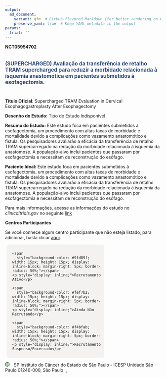 ```yaml
---
output: 
  md_document:
    variant: gfm  # GitHub-flavored Markdown (for better rendering on GitHub)
    preserve_yaml: true  # Keep YAML metadata in the output
params:
  trial: ''
---
```


**NCT05954702**

<div style="padding: 5px 5px 5px 0px; font-size: 1.20em; font-weight: bold; color: #2E4A7F; text-align: left; margin-bottom: 20px">

(SUPERCHARGED) Avaliação da transferência de retalho TRAM supercharged
para reduzir a morbidade relacionada à isquemia anastomótica em
pacientes submetidos à esofagectomia.

</div>

**Título Oficial:** Supercharged TRAM Evaluation in Cervical
Esophagogastroplasty After Esophagectomy

**Desenho do Estudo:** Tipo de Estudo Indisponivel

**Resumo do Estudo:** Este estudo foca em pacientes submetidos à
esofagectomia, um procedimento com altas taxas de morbidade e
mortalidade devido a complicações como vazamento anastomótico e fístula.
Os pesquisadores avaliarão a eficácia da transferência de retalho TRAM
supercarregado na redução da morbidade relacionada à isquemia da
anastomose. A população-alvo inclui pacientes que passaram por
esofagectomia e necessitam de reconstrução do esôfago.

**Paciente Ideal:** Este estudo foca em pacientes submetidos à
esofagectomia, um procedimento com altas taxas de morbidade e
mortalidade devido a complicações como vazamento anastomótico e fístula.
Os pesquisadores avaliarão a eficácia da transferência de retalho TRAM
supercarregado na redução da morbidade relacionada à isquemia da
anastomose. A população-alvo inclui pacientes que passaram por
esofagectomia e necessitam de reconstrução do esôfago.

Para mais informações, acesse as informações do estudo no
*clinicaltrials.gov* no seguinte
[link](https://clinicaltrials.gov/ct2/show/NCT05954702)

**Centros Participantes**

Se você conhece algum centro participante que não esteja listado, para
adicionar, basta clicar
[aqui](https://flazar.shinyapps.io/formsapp?study_nct_id=NCT05954702&location_id=N%2FA&location_full_name=N%2FA&form_type=Adicionar%20Centro%7D).

<div style="margin-bottom: 8px; margin-left: 5px; padding: 8px; max-width: 300px; background-color: #f3f2f1; border-radius: 8px;">

<div style="margin-left: 10px;">

    <span 
      style="background-color: #9fd89f; width: 15px; height: 15px; display: inline-block; margin-right: 5px; border-radius: 50%;"></span>
    <p style="display: inline;">Recrutamento Ativo</p>

</div>

<div style="margin-left: 10px;">

    <span 
      style="background-color: #fef7b2; width: 15px; height: 15px; display: inline-block; margin-right: 5px; border-radius: 50%;"></span>
    <p style="display: inline;">Ainda Não Recrutando</p>

</div>

<div style="margin-left: 10px;">

    <span 
      style="background-color: #f4bfab; width: 15px; height: 15px; display: inline-block; margin-right: 5px; border-radius: 50%;"></span>
    <p style="display: inline;">Recrutamento Suspenso/Encerrado</p>

</div>

</div>

<span style="border: 0.5px solid black; display: inline-block; width: 12px; height: 12px; border-radius: 50%; margin-right: 10px; padding-bottom: 0px; background-color: #9fd89f;"></span>
SP Instituto do Câncer do Estado de São Paulo - ICESP Unidade São Paulo
01246-000, São Paulo
<span style="color: #2E4A7F; margin-left: 2px; padding: 2px; background-color: #f3f2f1; border-radius: 8px; font-weight: 500; font-size: 0.6">[REPORTAR
ERRO](https://flazar.shinyapps.io/formsapp?study_nct_id=NCT05954702&location_id=INSTITUTODOCANCERDOESTADODESAOPAULOICESPSAOPAULOSP01246000BRAZIL&location_full_name=Instituto%20do%20C%C3%A2ncer%20do%20Estado%20de%20S%C3%A3o%20Paulo%20-%20ICESP%20Unidade%20S%C3%A3o%20Paulo%2C%2001246-000%2C%20S%C3%A3o%20Paulo&form_type=Reportar%20Erro)</span>
